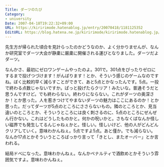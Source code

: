 ```yaml
---
Title: ダーツのたび
Category:
- university
Date: 2007-04-18T19:22:32+09:00
URL: https://kiririmode.hatenablog.jp/entry/20070418/1181125352
EditURL: https://blog.hatena.ne.jp/kiririmode/kiririmode.hatenablog.jp/atom/entry/8454420450078217400
---
```



先生方が帰られた頃合を見計らったのかどうなのか、よく分かりませんが、なんか研究室でダーツ大会が静粛に厳粛に開催される運びとなりました。ダーツだよダーツ。


なんかさ、最初にゼロワンゲームやったのよ。301で。301点をぴったりゼロにするまで投げつづけます！がんばります！とか、そういう感じのゲームなのですね。ぼく比較的早く減らすことができて、あと5点とかなったんです。5点。一投で終わる点数じゃないですか。ぱっと投げたらクリア！みたいな。普通そうだと思うんですけど。でも終わらない。終わりにならない。これがダーツの奥深さか！とか思った。人を惹きつけてやまないダーツの魅力はここにあるのか！とか思った。だってダーツが5点のところにささらないもの。隣のところとか、見当違いのところとか、そういうところには良く刺さるのに、5点のところにぜんぜん行かない。これはどうしたものかと。何かの呪いかと。さもなくばなんか怪しい磁界でも発生してるんじゃねぇかと。怪しい。怪しいけど、他の人がどんどんクリアしていく。意味わかんねぇ。5点ですよ5点。あと僅か。でも減らない。なんか17点とかそういうところばっかり言って「きとし、またオーバー」とか言われる。


結局ドベになった。意味わかんねぇ。なんかペナルティで酒飲めとかそういう雰囲気ですよ。意味わかんねぇ。
